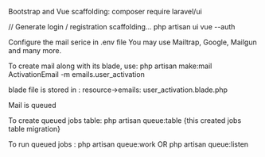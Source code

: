 Bootstrap and Vue scaffolding:
composer require laravel/ui

// Generate login / registration scaffolding...
php artisan ui vue --auth

Configure the mail serice in .env file
You may use Mailtrap, Google, Mailgun and many more.

To create mail along with its blade, use:
    php artisan make:mail ActivationEmail -m emails.user_activation

blade file is stored in :
resource->emails:
user_activation.blade.php

Mail is queued

To create queued jobs table:
        php artisan queue:table {this created jobs table migration}

To run queued jobs :
    php artisan queue:work    OR
    php artisan queue:listen